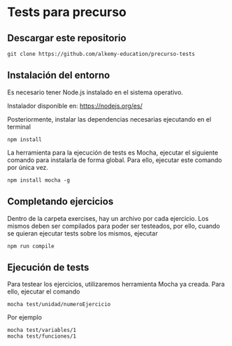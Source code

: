# Tests para precurso

## Descargar este repositorio

```
git clone https://github.com/alkemy-education/precurso-tests 
```

## Instalación del entorno

Es necesario tener Node.js instalado en el sistema operativo.

Instalador disponible en: https://nodejs.org/es/

Posteriormente, instalar las dependencias necesarias ejecutando en el terminal

```
npm install
```

La herramienta para la ejecución de tests es Mocha, ejecutar el siguiente comando para instalarla de forma global. Para ello, ejecutar este comando por única vez.

```
npm install mocha -g 
```

## Completando ejercicios

Dentro de la carpeta exercises, hay un archivo por cada ejercicio. Los mismos deben ser compilados para poder ser testeados, por ello, cuando se quieran ejecutar tests sobre los mismos, ejecutar

```
npm run compile
```


## Ejecución de tests 

Para testear los ejercicios, utilizaremos herramienta Mocha ya creada.
Para ello, ejecutar el comando

```
mocha test/unidad/numeroEjercicio
```

Por ejemplo

```
mocha test/variables/1
mocha test/funciones/1
```


